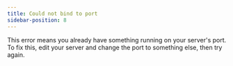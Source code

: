 ```yaml
---
title: Could not bind to port
sidebar-position: 8
---
```


This error means you already have something running on your server's port. To fix this, edit your server and change the port to something else, then try again.
